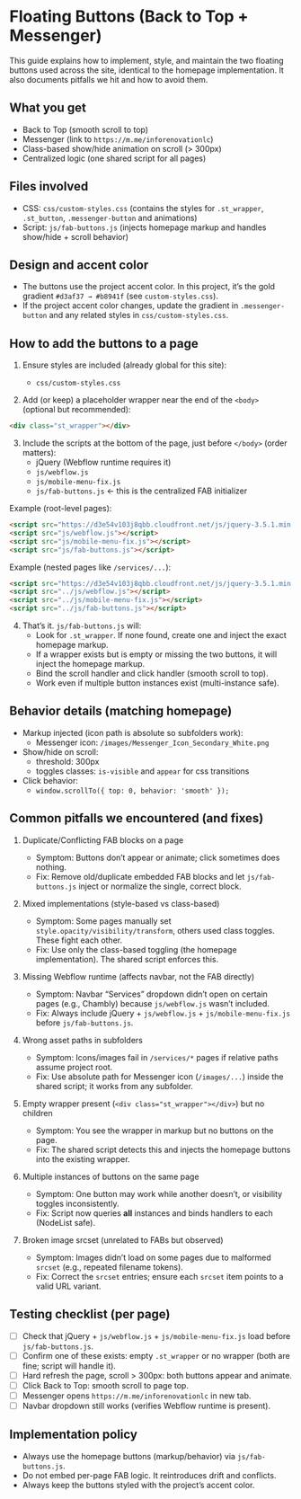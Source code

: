 # Floating Buttons (Back to Top + Messenger)

This guide explains how to implement, style, and maintain the two floating buttons used across the site, identical to the homepage implementation. It also documents pitfalls we hit and how to avoid them.

## What you get
- Back to Top (smooth scroll to top)
- Messenger (link to `https://m.me/inforenovationlc`)
- Class-based show/hide animation on scroll (> 300px)
- Centralized logic (one shared script for all pages)

## Files involved
- CSS: `css/custom-styles.css` (contains the styles for `.st_wrapper`, `.st_button`, `.messenger-button` and animations)
- Script: `js/fab-buttons.js` (injects homepage markup and handles show/hide + scroll behavior)

## Design and accent color
- The buttons use the project accent color. In this project, it’s the gold gradient `#d3af37 → #b8941f` (see `custom-styles.css`).
- If the project accent color changes, update the gradient in `.messenger-button` and any related styles in `css/custom-styles.css`.

## How to add the buttons to a page
1) Ensure styles are included (already global for this site):
   - `css/custom-styles.css`

2) Add (or keep) a placeholder wrapper near the end of the `<body>` (optional but recommended):

```html
<div class="st_wrapper"></div>
```

3) Include the scripts at the bottom of the page, just before `</body>` (order matters):
   - jQuery (Webflow runtime requires it)
   - `js/webflow.js`
   - `js/mobile-menu-fix.js`
   - `js/fab-buttons.js`  ← this is the centralized FAB initializer

Example (root-level pages):

```html
<script src="https://d3e54v103j8qbb.cloudfront.net/js/jquery-3.5.1.min.dc5e7f18c8.js?site=68d2edced2cadc03fe13c1c8"></script>
<script src="js/webflow.js"></script>
<script src="js/mobile-menu-fix.js"></script>
<script src="js/fab-buttons.js"></script>
```

Example (nested pages like `/services/...`):

```html
<script src="https://d3e54v103j8qbb.cloudfront.net/js/jquery-3.5.1.min.dc5e7f18c8.js?site=68d2edced2cadc03fe13c1c8"></script>
<script src="../js/webflow.js"></script>
<script src="../js/mobile-menu-fix.js"></script>
<script src="../js/fab-buttons.js"></script>
```

4) That’s it. `js/fab-buttons.js` will:
   - Look for `.st_wrapper`. If none found, create one and inject the exact homepage markup.
   - If a wrapper exists but is empty or missing the two buttons, it will inject the homepage markup.
   - Bind the scroll handler and click handler (smooth scroll to top).
   - Work even if multiple button instances exist (multi-instance safe).

## Behavior details (matching homepage)
- Markup injected (icon path is absolute so subfolders work):
  - Messenger icon: `/images/Messenger_Icon_Secondary_White.png`
- Show/hide on scroll:
  - threshold: 300px
  - toggles classes: `is-visible` and `appear` for css transitions
- Click behavior:
  - `window.scrollTo({ top: 0, behavior: 'smooth' });`

## Common pitfalls we encountered (and fixes)
1) Duplicate/Conflicting FAB blocks on a page
   - Symptom: Buttons don’t appear or animate; click sometimes does nothing.
   - Fix: Remove old/duplicate embedded FAB blocks and let `js/fab-buttons.js` inject or normalize the single, correct block.

2) Mixed implementations (style-based vs class-based)
   - Symptom: Some pages manually set `style.opacity/visibility/transform`, others used class toggles. These fight each other.
   - Fix: Use only the class-based toggling (the homepage implementation). The shared script enforces this.

3) Missing Webflow runtime (affects navbar, not the FAB directly)
   - Symptom: Navbar “Services” dropdown didn’t open on certain pages (e.g., Chambly) because `js/webflow.js` wasn’t included.
   - Fix: Always include jQuery + `js/webflow.js` + `js/mobile-menu-fix.js` before `js/fab-buttons.js`.

4) Wrong asset paths in subfolders
   - Symptom: Icons/images fail in `/services/*` pages if relative paths assume project root.
   - Fix: Use absolute path for Messenger icon (`/images/...`) inside the shared script; it works from any subfolder.

5) Empty wrapper present (`<div class="st_wrapper"></div>`) but no children
   - Symptom: You see the wrapper in markup but no buttons on the page.
   - Fix: The shared script detects this and injects the homepage buttons into the existing wrapper.

6) Multiple instances of buttons on the same page
   - Symptom: One button may work while another doesn’t, or visibility toggles inconsistently.
   - Fix: Script now queries **all** instances and binds handlers to each (NodeList safe).

7) Broken image srcset (unrelated to FABs but observed)
   - Symptom: Images didn’t load on some pages due to malformed `srcset` (e.g., repeated filename tokens).
   - Fix: Correct the `srcset` entries; ensure each `srcset` item points to a valid URL variant.

## Testing checklist (per page)
- [ ] Check that jQuery + `js/webflow.js` + `js/mobile-menu-fix.js` load before `js/fab-buttons.js`.
- [ ] Confirm one of these exists: empty `.st_wrapper` or no wrapper (both are fine; script will handle it).
- [ ] Hard refresh the page, scroll > 300px: both buttons appear and animate.
- [ ] Click Back to Top: smooth scroll to page top.
- [ ] Messenger opens `https://m.me/inforenovationlc` in new tab.
- [ ] Navbar dropdown still works (verifies Webflow runtime is present).

## Implementation policy
- Always use the homepage buttons (markup/behavior) via `js/fab-buttons.js`.
- Do not embed per-page FAB logic. It reintroduces drift and conflicts.
- Always keep the buttons styled with the project’s accent color.


